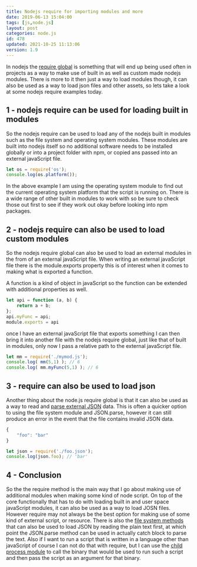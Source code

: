 ```yaml
---
title: Nodejs require for importing modules and more
date: 2019-06-13 15:04:00
tags: [js,node.js]
layout: post
categories: node.js
id: 478
updated: 2021-10-25 11:13:06
version: 1.9
---
```


In nodejs the [require global](https://nodejs.org/docs/latest-v8.x/api/modules.html#modules_require) is something that will end up being used often in projects as a way to make use of built in as well as custom made nodejs modules. There is more to it then just a way to load modules though, it can also be used as a way to load json files and other assets, so lets take a look at some nodejs require examples today.

<!-- more -->

## 1 - nodejs require can be used for loading built in modules

So the nodejs require can be used to load any of the nodejs built in modules such as the file system and operating system modules. These modules are built into nodejs itself so no additional software needs to be installed globally or into a project folder with npm, or copied ans passed into an external javaScript file.

```js
let os = require('os');
console.log(os.platform());
```

In the above example I am using the operating system module to find out the current operating system platform that the script is running on. There is a wide range of other built in modules to work with so be sure to check those out first to see if they work out okay before looking into npm packages.

## 2 - nodejs require can also be used to load custom modules

So the nodejs require global can also be used to load an external modules in the from of an external javaScript file. When writing an external javaScript file there is the module.exports property this is of interest when it comes to making what is exported a function.

A function is a kind of object in javaScript so the function can be extended with additional properties as well.

```js
let api = function (a, b) {
    return a + b;
};
api.myFunc = api;
module.exports = api
```

once I have an external javaScript file that exports something I can then bring it into another file with the nodejs require global, just like that of built in modules, only now I pass a relative path to the external javaScript file.

```js
let mm = require('./mymod.js');
console.log( mm(5,1) ); // 6
console.log( mm.myFunc(5,1) ); // 6
```

## 3 - require can also be used to load json

Another thing about the node.js require global is that it can also be used as a way to read and [parse external JSON](/2020/02/28/js-json-parse/) data. This is often a quicker option to using the file system module and JSON.parse, however it can still produce an error in the event that the file contains invalid JSON data.

```js
{
    "foo": "bar"
}
```

```js
let json = require('./foo.json');
console.log(json.foo); // 'bar'
```

## 4 - Conclusion

So the the require method is the main way that I go about making use of additional modules when making some kind of node script. On top of the core functionally that has to do with loading built in and user space javaScript modules, it can also be used as a way to load JOSN files. However require may not always be the best option for making use of some kind of external script, or resource. There is also the [file system methods](/2018/02/08/nodejs-filesystem/) that can also be used to load JSON by reading the plain text first, at which point the JSON.parse method can be used in actually catch block to parse the text. Also if I want to run a script that is written in a language other than javaScript of course I can not do that with require, but I can use the [child process module](/2018/02/04/nodejs-child-process/) to call the binary that would be used to run such a script and then pass the script as an argument for that binary.

